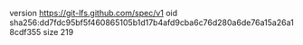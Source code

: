 version https://git-lfs.github.com/spec/v1
oid sha256:dd7fdc95bf5f460865105b1d17b4afd9cba6c76d280a6de76a15a26a18cdf355
size 219
